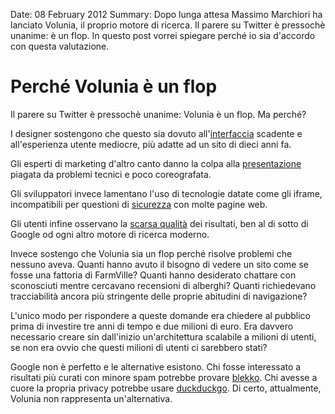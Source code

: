 Date: 08 February 2012
Summary: Dopo lunga attesa Massimo Marchiori ha lanciato Volunia, il proprio motore di ricerca. Il parere su Twitter è pressochè unanime: è un flop. In questo post vorrei spiegare perché io sia d'accordo con questa valutazione. 

# Perché Volunia è un flop #

Il parere su Twitter è pressochè unanime: Volunia è un flop. Ma perché?

I designer sostengono che questo sia dovuto all'[interfaccia][] scadente e all'esperienza utente mediocre, più adatte ad un sito di dieci anni fa.

Gli esperti di marketing d'altro canto danno la colpa alla [presentazione][] piagata da problemi tecnici e poco coreografata.

Gli sviluppatori invece lamentano l'uso di tecnologie datate come gli iframe, incompatibili per questioni di [sicurezza][] con molte pagine web.

Gli utenti infine osservano la [scarsa qualità][] dei risultati, ben al di sotto di Google od ogni altro motore di ricerca moderno.

Invece sostengo che Volunia sia un flop perché risolve problemi che nessuno aveva. Quanti hanno avuto il bisogno di vedere un sito come se fosse una fattoria di FarmVille? Quanti hanno desiderato chattare con sconosciuti mentre cercavano recensioni di alberghi? Quanti richiedevano tracciabilità ancora più stringente delle proprie abitudini di navigazione?

L'unico modo per rispondere a queste domande era chiedere al pubblico prima di investire tre anni di tempo e due milioni di euro. Era davvero necessario creare sin dall'inizio un'architettura scalabile a milioni di utenti, se non era ovvio che questi milioni di utenti ci sarebbero stati?

Google non è perfetto e le alternative esistono. Chi fosse interessato a risultati più curati con minore spam potrebbe provare [blekko][]. Chi avesse a cuore la propria privacy potrebbe usare [duckduckgo][]. Di certo, attualmente, Volunia non rappresenta un'alternativa.


[scarsa qualità]: http://www.pandemia.info/2012/02/07/volunia-bocciato-alla-prova-su-strada.html

[blekko]: http://blekko.com/

[duckduckgo]: http://duckduckgo.com/

[sicurezza]: http://security.stackexchange.com/questions/894/are-there-security-issues-with-embedding-an-https-iframe-on-an-http-page

[presentazione]: http://www.unipd-cmela.it/volunia/

[interfaccia]: http://launch.volunia.com/